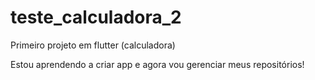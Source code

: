 # teste_calculadora_2
 Primeiro projeto em flutter (calculadora)

Estou aprendendo a criar app e agora vou gerenciar meus repositórios!
